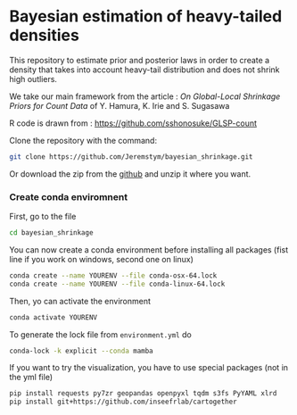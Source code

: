 # Bayesian estimation of heavy-tailed densities
This repository to estimate prior and posterior laws  in order to create a density that takes into account heavy-tail distribution and does not shrink high outliers.

We take our main framework from the article : *On Global-Local Shrinkage Priors for Count Data* of Y. Hamura, K. Irie and S. Sugasawa

R code is drawn from : https://github.com/sshonosuke/GLSP-count

Clone the repository with the command:
```bash
git clone https://github.com/Jeremstym/bayesian_shrinkage.git
```
Or download the zip from the [github](https://github.com/Jeremstym/bayesian_shrinkage) and unzip it where you want.

### Create conda enviromnent

First, go to the file

```bash
cd bayesian_shrinkage
```

You can now create a conda environment before installing all packages (fist line if you work on windows, second one on linux)

```bash
conda create --name YOURENV --file conda-osx-64.lock
conda create --name YOURENV --file conda-linux-64.lock
```
Then, yo can activate the environment

```bash
conda activate YOURENV
```

To generate the lock file from `environment.yml` do
```bash
conda-lock -k explicit --conda mamba
```

If you want to try the visualization, you have to use special packages (not in the yml file)

```bash
pip install requests py7zr geopandas openpyxl tqdm s3fs PyYAML xlrd
pip install git+https://github.com/inseefrlab/cartogether
```
